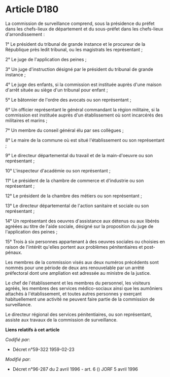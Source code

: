 # Article D180

La commission de surveillance comprend, sous la présidence du préfet dans les chefs-lieux de département et du sous-préfet
dans les chefs-lieux d'arrondissement :

1° Le président du tribunal de grande instance et le procureur de la République près ledit tribunal, ou les magistrats les
représentant ;

2° Le juge de l'application des peines ;

3° Un juge d'instruction désigné par le président du tribunal de grande instance ;

4° Le juge des enfants, si la commission est instituée auprès d'une maison d'arrêt située au siège d'un tribunal pour
enfant ;

5° Le bâtonnier de l'ordre des avocats ou son représentant ;

6° Un officier représentant le général commandant la région militaire, si la commission est instituée auprès d'un
établissement où sont incarcérés des militaires et marins ;

7° Un membre du conseil général élu par ses collègues ;

8° Le maire de la commune où est situé l'établissement ou son représentant ;

9° Le directeur départemental du travail et de la main-d'oeuvre ou son représentant ;

10° L'inspecteur d'académie ou son représentant ;

11° Le président de la chambre de commerce et d'industrie ou son représentant ;

12° Le président de la chambre des métiers ou son représentant ;

13° Le directeur départemental de l'action sanitaire et sociale ou son représentant ;

14° Un représentant des oeuvres d'assistance aux détenus ou aux libérés agréées au titre de l'aide sociale, désigné sur la
proposition du juge de l'application des peines ;

15° Trois à six personnes appartenant à des oeuvres sociales ou choisies en raison de l'intérêt qu'elles portent aux
problèmes pénitentiaires et post-pénaux.

Les membres de la commission visés aux deux numéros précédents sont nommés pour une période de deux ans renouvelable par un
arrêté préfectoral dont une ampliation est adressée au ministre de la justice.

Le chef de l'établissement et les membres du personnel, les visiteurs agréés, les membres des services médico-sociaux ainsi
que les aumôniers attachés à l'établissement, et toutes autres personnes y exerçant habituellement une activité ne peuvent
faire partie de la commission de surveillance.

Le directeur régional des services pénitentiaires, ou son représentant, assiste aux travaux de la commission de surveillance.

**Liens relatifs à cet article**

_Codifié par_:

  - Décret n°59-322 1959-02-23

_Modifié par_:

  - Décret n°96-287 du 2 avril 1996 - art. 6 () JORF 5 avril 1996
